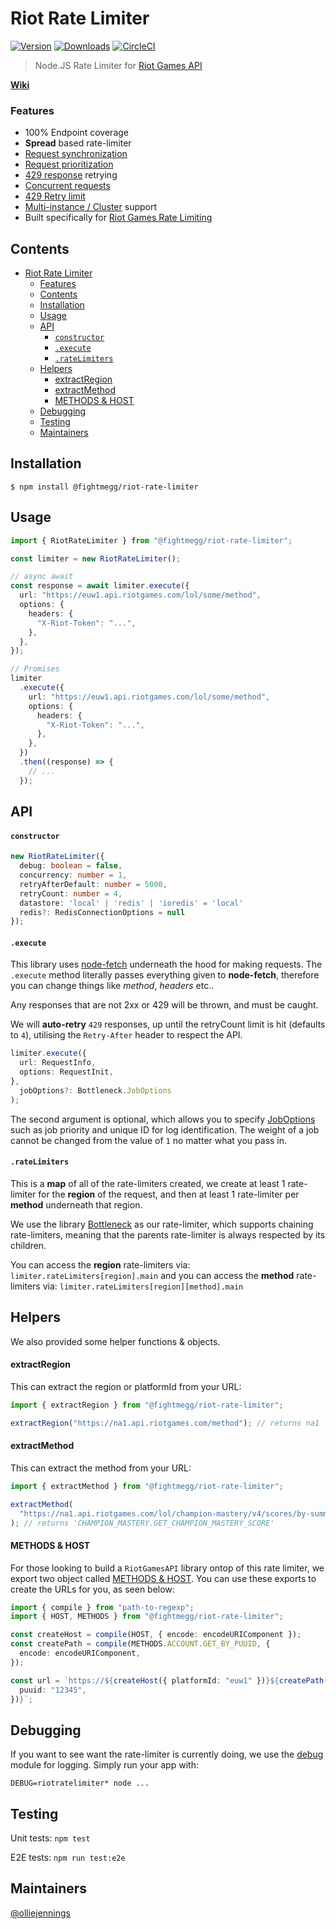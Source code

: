 # Riot Rate Limiter

[![Version](https://img.shields.io/npm/v/@fightmegg/riot-rate-limiter.svg)](https://www.npmjs.com/package/@fightmegg/riot-rate-limiter)
[![Downloads](https://img.shields.io/npm/dm/@fightmegg/riot-rate-limiter.svg)](https://www.npmjs.com/package/@fightmegg/riot-rate-limiter)
[![CircleCI](https://circleci.com/gh/fightmegg/riot-rate-limiter/tree/master.svg?style=svg)](https://circleci.com/gh/fightmegg/riot-rate-limiter/tree/master)

> Node.JS Rate Limiter for [Riot Games API](https://developer.riotgames.com)

**[Wiki](https://github.com/fightmegg/riot-rate-limiter/wiki)**

### Features

- 100% Endpoint coverage
- **Spread** based rate-limiter
- [Request synchronization](https://github.com/fightmegg/riot-rate-limiter/wiki/Request-Synchronization)
- [Request prioritization](https://github.com/fightmegg/riot-rate-limiter/wiki/Request-Priorities)
- [429 response](https://github.com/fightmegg/riot-rate-limiter/wiki/429-Reponses) retrying
- [Concurrent requests](https://github.com/fightmegg/riot-rate-limiter/wiki/Concurrency)
- [429 Retry limit](https://github.com/fightmegg/riot-rate-limiter/wiki/Max-Retries)
- [Multi-instance / Cluster](<https://github.com/fightmegg/riot-rate-limiter/wiki/Multi-Instance---Cluster-(Redis)>) support
- Built specifically for [Riot Games Rate Limiting](https://web.archive.org/web/20190629194440/https://developer.riotgames.com/rate-limiting.html)

## Contents

- [Riot Rate Limiter](#riot-rate-limiter)
    - [Features](#features)
  - [Contents](#contents)
  - [Installation](#installation)
  - [Usage](#usage)
  - [API](#api)
      - [`constructor`](#constructor)
      - [`.execute`](#execute)
      - [`.rateLimiters`](#ratelimiters)
  - [Helpers](#helpers)
      - [extractRegion](#extractregion)
      - [extractMethod](#extractmethod)
      - [METHODS & HOST](#methods--host)
  - [Debugging](#debugging)
  - [Testing](#testing)
  - [Maintainers](#maintainers)

## Installation

```shell
$ npm install @fightmegg/riot-rate-limiter
```

## Usage

```ts
import { RiotRateLimiter } from "@fightmegg/riot-rate-limiter";

const limiter = new RiotRateLimiter();

// async await
const response = await limiter.execute({
  url: "https://euw1.api.riotgames.com/lol/some/method",
  options: {
    headers: {
      "X-Riot-Token": "...",
    },
  },
});

// Promises
limiter
  .execute({
    url: "https://euw1.api.riotgames.com/lol/some/method",
    options: {
      headers: {
        "X-Riot-Token": "...",
      },
    },
  })
  .then((response) => {
    // ...
  });
```

## API

#### `constructor`

```ts
new RiotRateLimiter({
  debug: boolean = false,
  concurrency: number = 1,
  retryAfterDefault: number = 5000,
  retryCount: number = 4,
  datastore: 'local' | 'redis' | 'ioredis' = 'local'
  redis?: RedisConnectionOptions = null
});
```

#### `.execute`

This library uses [node-fetch](https://github.com/node-fetch/node-fetch) underneath the hood for making requests. The `.execute` method literally passes everything given to **node-fetch**, therefore you can change things like _method_, _headers_ etc..

Any responses that are not 2xx or 429 will be thrown, and must be caught.

We will **auto-retry** `429` responses, up until the retryCount limit is hit (defaults to `4`), utilising the `Retry-After` header to respect the API.

```ts
limiter.execute({
  url: RequestInfo,
  options: RequestInit,
},
  jobOptions?: Bottleneck.JobOptions
);
```

The second argument is optional, which allows you to specify [JobOptions](https://github.com/SGrondin/bottleneck#job-options) such as job priority and unique ID for log identification. The weight of a job cannot be changed from the value of `1` no matter what you pass in.

#### `.rateLimiters`

This is a **map** of all of the rate-limiters created, we create at least 1 rate-limiter for the **region** of the request, and then at least 1 rate-limiter per **method** underneath that region.

We use the library [Bottleneck](https://github.com/SGrondin/bottleneck) as our rate-limiter, which supports chaining rate-limiters, meaning that the parents rate-limiter is always respected by its children.

You can access the **region** rate-limiters via: `limiter.rateLimiters[region].main` and you can access the **method** rate-limiters via: `limiter.rateLimiters[region][method].main`

## Helpers

We also provided some helper functions & objects.

#### extractRegion

This can extract the region or platformId from your URL:

```ts
import { extractRegion } from "@fightmegg/riot-rate-limiter";

extractRegion("https://na1.api.riotgames.com/method"); // returns na1
```

#### extractMethod

This can extract the method from your URL:

```ts
import { extractMethod } from "@fightmegg/riot-rate-limiter";

extractMethod(
  "https://na1.api.riotgames.com/lol/champion-mastery/v4/scores/by-summoner/12345"
); // returns 'CHAMPION_MASTERY.GET_CHAMPION_MASTERY_SCORE'
```

#### METHODS & HOST

For those looking to build a `RiotGamesAPI` library ontop of this rate limiter, we export two object called [METHODS & HOST](https://github.com/fightmegg/riot-rate-limiter/blob/master/%40types/index.ts#L58). You can use these exports to create the URLs for you, as seen below:

```ts
import { compile } from "path-to-regexp";
import { HOST, METHODS } from "@fightmegg/riot-rate-limiter";

const createHost = compile(HOST, { encode: encodeURIComponent });
const createPath = compile(METHODS.ACCOUNT.GET_BY_PUUID, {
  encode: encodeURIComponent,
});

const url = `https://${createHost({ platformId: "euw1" })}${createPath({
  puuid: "12345",
})}`;
```

## Debugging

If you want to see want the rate-limiter is currently doing, we use the [debug](https://github.com/visionmedia/debug) module for logging. Simply run your app with:

```shell
DEBUG=riotratelimiter* node ...
```

## Testing

Unit tests: `npm test`

E2E tests: `npm run test:e2e`

## Maintainers

[@olliejennings](https://github.com/olliejennings)
